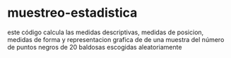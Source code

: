 # muestreo-estadistica
este código calcula las medidas descriptivas, medidas de posicion, medidas de forma y representacion grafica de  de una muestra del número de puntos negros de 20 baldosas escogidas aleatoriamente
